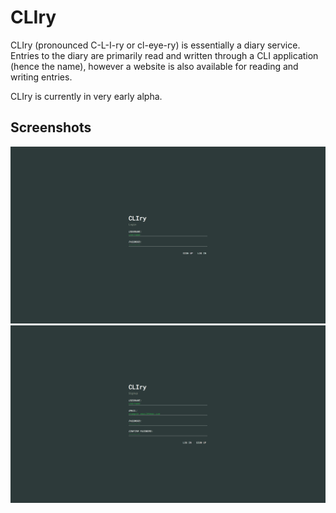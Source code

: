 # CLIry
CLIry (pronounced C-L-I-ry or cl-eye-ry) is essentially a diary service. Entries to the diary are primarily read and written through a CLI application (hence the name), however a website is also available for reading and writing entries.

CLIry is currently in very early alpha.

## Screenshots
![login page](demo/login.png)
![signup page](demo/signup.png)
